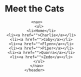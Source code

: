 <!DOCTYPE html>
  <head>
    <meta charset="UTF-8" />
    <title>Meet the Cats</title>
    <link href="css/style.css" rel="stylesheet" />
  </head>

  <body>
    <header>
      <h1>Meet the Cats</h1>

      <nav>
        <ul>
          <li>Home</li>
          <li><a href="">Charlie</a></li>
          <li><a href="">Coby</a></li>
          <li><a href="">Flynn</a></li>
          <li><a href="">Piper</a></li>
          <li><a href="">Quorra</a></li>
          <li><a href="">Zedo</a></li>
        </ul>
      </nav>
    </header>
  </body>
</html>
